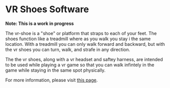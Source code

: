 # VR Shoes Software

**Note: This is a work in progress**

The vr-shoe is a "shoe" or platform that straps to each of your feet. The shoes function like a treadmill where as you walk you stay i the same location. With a treadmill you can only walk forward and backward, but with the vr shoes you can turn, walk, and strafe in any direction.

The the vr shoes, along with a vr headset and saftey harness, are intended to be used while playing a vr game so that you can walk infintely in the game while staying in the same spot physically.

For more information, please visit [this page](http://evansalex.com/2020/08/04/a-motorized-shoe-to-be-used-with-virtual-reality-games-part-3/).